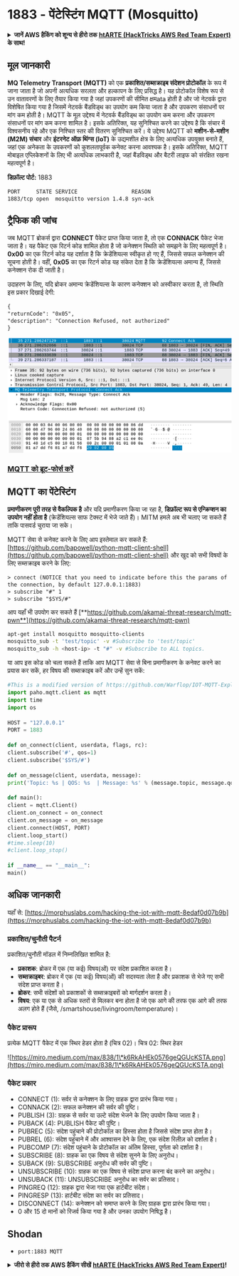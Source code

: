 # 1883 - पेंटेस्टिंग MQTT (Mosquitto)

<details>

<summary><strong>जानें AWS हैकिंग को शून्य से हीरो तक</strong> <a href="https://training.hacktricks.xyz/courses/arte"><strong>htARTE (HackTricks AWS Red Team Expert)</strong></a><strong> के साथ!</strong></summary>

HackTricks का समर्थन करने के अन्य तरीके:

* अगर आप अपनी **कंपनी का विज्ञापन HackTricks में देखना चाहते हैं** या **HackTricks को PDF में डाउनलोड करना चाहते हैं** तो [**सब्सक्रिप्शन प्लान्स देखें**](https://github.com/sponsors/carlospolop)!
* [**आधिकारिक PEASS & HackTricks स्वैग**](https://peass.creator-spring.com) प्राप्त करें
* हमारे विशेष [**NFTs**](https://opensea.io/collection/the-peass-family) कलेक्शन, [**The PEASS Family**](https://opensea.io/collection/the-peass-family) खोजें
* **शामिल हों** 💬 [**डिस्कॉर्ड समूह**](https://discord.gg/hRep4RUj7f) या [**टेलीग्राम समूह**](https://t.me/peass) या हमें **ट्विटर** 🐦 [**@carlospolopm**](https://twitter.com/hacktricks\_live)** पर फॉलो** करें।
* **हैकिंग ट्रिक्स साझा करें, PRs सबमिट करके** [**HackTricks**](https://github.com/carlospolop/hacktricks) और [**HackTricks Cloud**](https://github.com/carlospolop/hacktricks-cloud) github repos में।

</details>

## मूल जानकारी

**MQ Telemetry Transport (MQTT)** को एक **प्रकाशित/सब्सक्राइब संदेशन प्रोटोकॉल** के रूप में जाना जाता है जो अपनी अत्यधिक सरलता और हल्कापन के लिए प्रसिद्ध है। यह प्रोटोकॉल विशेष रूप से उन वातावरणों के लिए तैयार किया गया है जहां उपकरणों की सीमित क्षमata होती है और जो नेटवर्क द्वारा विशेषित किया गया है जिसमें नेटवर्क बैंडविड्थ का उपयोग कम किया जाता है और उपकरण संसाधनों पर मांग कम होती है। MQTT के मूल उद्देश्य में नेटवर्क बैंडविड्थ का उपयोग कम करना और उपकरण संसाधनों पर मांग कम करना शामिल है। इसके अतिरिक्त, यह सुनिश्चित करने का उद्देश्य है कि संचार में विश्वसनीय रहे और एक निश्चित स्तर की वितरण सुनिश्चित करें। ये उद्देश्य MQTT को **मशीन-से-मशीन (M2M) संचार** और **इंटरनेट ऑफ़ थिंग्स (IoT)** के उद्यमशील क्षेत्र के लिए अत्यधिक उपयुक्त बनाते हैं, जहां एक अनेकता के उपकरणों को कुशलतापूर्वक कनेक्ट करना आवश्यक है। इसके अतिरिक्त, MQTT मोबाइल एप्लिकेशनों के लिए भी अत्यधिक लाभकारी है, जहां बैंडविड्थ और बैटरी लाइफ को संरक्षित रखना महत्वपूर्ण है।

**डिफ़ॉल्ट पोर्ट:** 1883
```
PORT     STATE SERVICE                 REASON
1883/tcp open  mosquitto version 1.4.8 syn-ack
```
## ट्रैफिक की जांच

जब MQTT ब्रोकर्स द्वारा **CONNECT** पैकेट प्राप्त किया जाता है, तो एक **CONNACK** पैकेट भेजा जाता है। यह पैकेट एक रिटर्न कोड शामिल होता है जो कनेक्शन स्थिति को समझने के लिए महत्वपूर्ण है। **0x00** का एक रिटर्न कोड यह दर्शाता है कि क्रेडेंशियल्स स्वीकृत हो गए हैं, जिससे सफल कनेक्शन की सूचना होती है। वहीं, **0x05** का एक रिटर्न कोड यह संकेत देता है कि क्रेडेंशियल्स अमान्य हैं, जिससे कनेक्शन रोक दी जाती है।

उदाहरण के लिए, यदि ब्रोकर अमान्य क्रेडेंशियल्स के कारण कनेक्शन को अस्वीकार करता है, तो स्थिति इस प्रकार दिखाई देगी:
```
{
"returnCode": "0x05",
"description": "Connection Refused, not authorized"
}
```
![](<../.gitbook/assets/image (973).png>)

### [**MQTT को ब्रूट-फोर्स करें**](../generic-methodologies-and-resources/brute-force.md#mqtt)

## MQTT का पेंटेस्टिंग

**प्रमाणीकरण पूरी तरह से वैकल्पिक है** और यदि प्रमाणीकरण किया जा रहा है, **डिफ़ॉल्ट रूप से एन्क्रिप्शन का उपयोग नहीं होता है** (क्रेडेंशियल्स साफ टेक्स्ट में भेजे जाते हैं)। MITM हमले अब भी चलाए जा सकते हैं ताकि पासवर्ड चुराया जा सके।

MQTT सेवा से कनेक्ट करने के लिए आप इस्तेमाल कर सकते हैं: [https://github.com/bapowell/python-mqtt-client-shell](https://github.com/bapowell/python-mqtt-client-shell) और खुद को सभी विषयों के लिए सब्सक्राइब करने के लिए:
```
> connect (NOTICE that you need to indicate before this the params of the connection, by default 127.0.0.1:1883)
> subscribe "#" 1
> subscribe "$SYS/#"
```
आप यहाँ भी उपयोग कर सकते हैं [**https://github.com/akamai-threat-research/mqtt-pwn**](https://github.com/akamai-threat-research/mqtt-pwn)
```bash
apt-get install mosquitto mosquitto-clients
mosquitto_sub -t 'test/topic' -v #Subscribe to 'test/topic'
mosquitto_sub -h <host-ip> -t "#" -v #Subscribe to ALL topics.
```
या आप इस कोड को चला सकते हैं ताकि आप MQTT सेवा से बिना प्रमाणीकरण के कनेक्ट करने का प्रयास कर सकें, हर विषय की सब्सक्राइब करें और उन्हें सुन सकें:
```python
#This is a modified version of https://github.com/Warflop/IOT-MQTT-Exploit/blob/master/mqtt.py
import paho.mqtt.client as mqtt
import time
import os

HOST = "127.0.0.1"
PORT = 1883

def on_connect(client, userdata, flags, rc):
client.subscribe('#', qos=1)
client.subscribe('$SYS/#')

def on_message(client, userdata, message):
print('Topic: %s | QOS: %s  | Message: %s' % (message.topic, message.qos, message.payload))

def main():
client = mqtt.Client()
client.on_connect = on_connect
client.on_message = on_message
client.connect(HOST, PORT)
client.loop_start()
#time.sleep(10)
#client.loop_stop()

if __name__ == "__main__":
main()
```
## अधिक जानकारी

यहाँ से: [https://morphuslabs.com/hacking-the-iot-with-mqtt-8edaf0d07b9b](https://morphuslabs.com/hacking-the-iot-with-mqtt-8edaf0d07b9b)

### प्रकाशित/चुनौती पैटर्न <a href="#b667" id="b667"></a>

प्रकाशित/चुनौती मॉडल में निम्नलिखित शामिल है:

* **प्रकाशक**: ब्रोकर में एक (या कई) विषय(ओं) पर संदेश प्रकाशित करता है।
* **सब्सक्राइबर**: ब्रोकर में एक (या कई) विषय(ओं) की सदस्यता लेता है और प्रकाशक से भेजे गए सभी संदेश प्राप्त करता है।
* **ब्रोकर**: सभी संदेशों को प्रकाशकों से सब्सक्राइबरों को मार्गदर्शन करता है।
* **विषय**: एक या एक से अधिक स्तरों से मिलकर बना होता है जो एक आगे की तरफ एक आगे की तरफ अलग होते हैं (जैसे, /smartshouse/livingroom/temperature)।

### पैकेट प्रारूप <a href="#f15a" id="f15a"></a>

प्रत्येक MQTT पैकेट में एक स्थिर हेडर होता है (चित्र 02)। चित्र 02: स्थिर हेडर

![https://miro.medium.com/max/838/1\*k6RkAHEk0576geQGUcKSTA.png](https://miro.medium.com/max/838/1\*k6RkAHEk0576geQGUcKSTA.png)

### पैकेट प्रकार

* CONNECT (1): सर्वर से कनेक्शन के लिए ग्राहक द्वारा प्रारंभ किया गया।
* CONNACK (2): सफल कनेक्शन की सर्वर की पुष्टि।
* PUBLISH (3): ग्राहक से सर्वर या उल्टे संदेश भेजने के लिए उपयोग किया जाता है।
* PUBACK (4): PUBLISH पैकेट की पुष्टि।
* PUBREC (5): संदेश पहुंचाने की प्रोटोकॉल का हिस्सा होता है जिससे संदेश प्राप्त होता है।
* PUBREL (6): संदेश पहुंचाने में और आश्वासन देने के लिए, एक संदेश रिलीज़ को दर्शाता है।
* PUBCOMP (7): संदेश पहुंचाने के प्रोटोकॉल का अंतिम हिस्सा, पूर्णता को दर्शाता है।
* SUBSCRIBE (8): ग्राहक का एक विषय से संदेश सुनने के लिए अनुरोध।
* SUBACK (9): SUBSCRIBE अनुरोध की सर्वर की पुष्टि।
* UNSUBSCRIBE (10): ग्राहक का एक विषय से संदेश प्राप्त करना बंद करने का अनुरोध।
* UNSUBACK (11): UNSUBSCRIBE अनुरोध का सर्वर का प्रतिसाद।
* PINGREQ (12): ग्राहक द्वारा भेजा गया एक हार्टबीट संदेश।
* PINGRESP (13): हार्टबीट संदेश का सर्वर का प्रतिसाद।
* DISCONNECT (14): कनेक्शन को समाप्त करने के लिए ग्राहक द्वारा प्रारंभ किया गया।
* 0 और 15 दो मानों को रिजर्व किया गया है और उनका उपयोग निषिद्ध है।

## Shodan

* `port:1883 MQTT`

<details>

<summary><strong>जीरो से हीरो तक AWS हैकिंग सीखें</strong> <a href="https://training.hacktricks.xyz/courses/arte"><strong>htARTE (HackTricks AWS Red Team Expert)</strong></a><strong>!</strong></summary>

HackTricks का समर्थन करने के अन्य तरीके:

* यदि आप अपनी **कंपनी का विज्ञापन HackTricks में देखना चाहते हैं** या **HackTricks को PDF में डाउनलोड करना चाहते हैं** तो [**सब्सक्रिप्शन प्लान**](https://github.com/sponsors/carlospolop) की जांच करें!
* [**आधिकारिक PEASS & HackTricks स्वैग**](https://peass.creator-spring.com) प्राप्त करें
* हमारे विशेष [**NFTs**](https://opensea.io/collection/the-peass-family) कलेक्शन [**The PEASS Family**](https://opensea.io/collection/the-peass-family) खोजें
* **शामिल हों** 💬 [**डिस्कॉर्ड समूह**](https://discord.gg/hRep4RUj7f) या [**टेलीग्राम समूह**](https://t.me/peass) या हमें **ट्विटर** 🐦 [**@carlospolopm**](https://twitter.com/hacktricks\_live)** पर **फॉलो** करें।
* **HackTricks** और [**HackTricks Cloud**](https://github.com/carlospolop/hacktricks-cloud) github रेपो में **PR जमा करके** अपने हैकिंग ट्रिक्स साझा करें।

</details>
